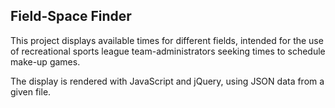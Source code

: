 ## Field-Space Finder

This project displays available times for different fields, intended for the use of recreational sports league team-administrators seeking times to schedule make-up games.

The display is rendered with JavaScript and jQuery, using JSON data from a given file. 
